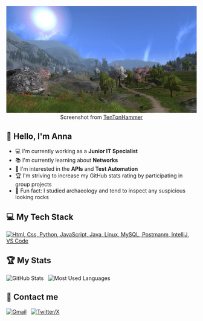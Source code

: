 <div align="center">

![Hello World, I'm Anna!](banner.jpg)
Screenshot from <a href="https://www.tentonhammer.com/articles/gondor-and-more-in-dev-play-session-with-lotro-s-update-14">TenTonHammer</a>
  
<!--
[![Website](https://skillicons.dev/icons?i=html)](/) &nbsp;-->
</div>

## 👋 Hello, I'm Anna

- 💻 I'm currently working as a __Junior IT Specialist__
- 📚 I'm currently learning about __Networks__
- 📝 I'm interested in the __APIs__ and __Test Automation__ 
- 🏆 I'm striving to increase my GitHub stats rating by participating in group projects
- 🏺 Fun fact: I studied archaeology and tend to inspect any suspicious looking rocks

## 💻 My Tech Stack

[![Html, Css, Python, JavaScript, Java, Linux, MySQL, Postmanm, IntelliJ, VS Code](https://skillicons.dev/icons?i=html,css,py,js,java,linux,mysql,postman,idea,vscode)](https://skillicons.dev)

## 🏆 My Stats

<p>
    <img height=175 alt="GitHub Stats" src="https://github-readme-stats.vercel.app/api?username=neternefer&show_icons=true&count_private=true&theme=dark" />&nbsp;&nbsp;
    <img height=175 alt="Most Used Languages" src="https://github-readme-stats.vercel.app/api/top-langs/?username=neternefer&layout=compact&theme=dark" />&nbsp;&nbsp;
</p>

## 📡 Contact me
[![Gmail](https://skillicons.dev/icons?i=gmail)](mailto:nodzynska@gmail.com?subject=Hello%20Anna,%20From%20Github) &nbsp;
[![Twitter/X](https://skillicons.dev/icons?i=twitter)](https://twitter.com/neternefer) &nbsp;

